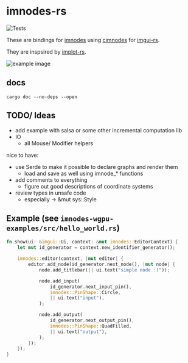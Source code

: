 # imnodes-rs

![Tests](https://github.com/benmkw/imnodes-rs/workflows/Tests/badge.svg)

These are bindings for [imnodes](https://github.com/Nelarius/imnodes)
using [cimnodes](https://github.com/cimgui/cimnodes) for [imgui-rs](https://github.com/Gekkio/imgui-rs).

They are inspsired by [implot-rs](https://github.com/4bb4/implot-rs).

![example image](example.png)

## docs

`cargo doc --no-deps --open`

## TODO/ Ideas

- add example with salsa or some other incremental computation lib
- IO
  - all Mouse/ Modifier helpers

nice to have:

- use Serde to make it possible to declare graphs and render them
  - load and save as well using imnode_* functions
- add comments to everything
  - figure out good descriptions of coordinate systems
- review types in unsafe code
  - especially -> &mut sys::Style

## Example (see `imnodes-wgpu-examples/src/hello_world.rs`)

```rust
fn show(ui: &imgui::Ui, context: &mut imnodes::EditorContext) {
    let mut id_generator = context.new_identifier_generator();

    imnodes::editor(context, |mut editor| {
        editor.add_node(id_generator.next_node(), |mut node| {
            node.add_titlebar(|| ui.text("simple node :)"));

            node.add_input(
                id_generator.next_input_pin(),
                imnodes::PinShape::Circle,
                || ui.text("input"),
            );

            node.add_output(
                id_generator.next_output_pin(),
                imnodes::PinShape::QuadFilled,
                || ui.text("output"),
            );
        });
    });
}

```
